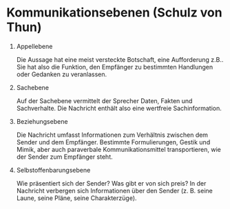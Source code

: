 # Kommunikationsebenen (Schulz von Thun)

1. Appellebene
    
    Die Aussage hat eine meist versteckte Botschaft, eine Aufforderung z.B.. Sie hat also die Funktion, den Empfänger zu bestimmten Handlungen oder Gedanken zu veranlassen.
    
2. Sachebene
    
    Auf der Sachebene vermittelt der Sprecher Daten, Fakten und Sachverhalte. Die Nachricht enthält also eine wertfreie Sachinformation.
    
3. Beziehungsebene
    
    Die Nachricht umfasst Informationen zum Verhältnis zwischen dem Sender und dem Empfänger. Bestimmte Formulierungen, Gestik und Mimik, aber auch paraverbale Kommunikationsmittel transportieren, wie der Sender zum Empfänger steht.
    
4. Selbstoffenbarungsebene
    
    Wie präsentiert sich der Sender? Was gibt er von sich preis? In der Nachricht verbergen sich Informationen über den Sender (z. B. seine Laune, seine Pläne, seine Charakterzüge).
